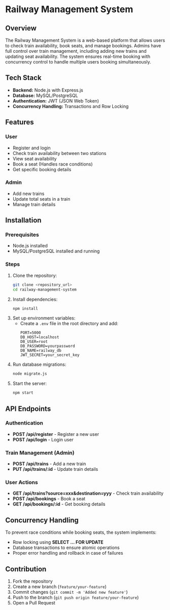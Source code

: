 # Railway Management System

## Overview
The Railway Management System is a web-based platform that allows users to check train availability, book seats, and manage bookings. Admins have full control over train management, including adding new trains and updating seat availability. The system ensures real-time booking with concurrency control to handle multiple users booking simultaneously.

## Tech Stack
- **Backend:** Node.js with Express.js
- **Database:** MySQL/PostgreSQL
- **Authentication:** JWT (JSON Web Token)
- **Concurrency Handling:** Transactions and Row Locking

## Features
### User
- Register and login
- Check train availability between two stations
- View seat availability
- Book a seat (Handles race conditions)
- Get specific booking details

### Admin
- Add new trains
- Update total seats in a train
- Manage train details

## Installation
### Prerequisites
- Node.js installed
- MySQL/PostgreSQL installed and running

### Steps
1. Clone the repository:
   ```sh
   git clone <repository_url>
   cd railway-management-system
   ```
2. Install dependencies:
   ```sh
   npm install
   ```
3. Set up environment variables:
   - Create a `.env` file in the root directory and add:
     ```env
     PORT=5000
     DB_HOST=localhost
     DB_USER=root
     DB_PASSWORD=yourpassword
     DB_NAME=railway_db
     JWT_SECRET=your_secret_key
     ```
4. Run database migrations:
   ```sh
   node migrate.js
   ```
5. Start the server:
   ```sh
   npm start
   ```

## API Endpoints
### Authentication
- **POST /api/register** - Register a new user
- **POST /api/login** - Login user

### Train Management (Admin)
- **POST /api/trains** - Add a new train
- **PUT /api/trains/:id** - Update train details

### User Actions
- **GET /api/trains?source=xxx&destination=yyy** - Check train availability
- **POST /api/bookings** - Book a seat
- **GET /api/bookings/:id** - Get booking details

## Concurrency Handling
To prevent race conditions while booking seats, the system implements:
- Row locking using **SELECT ... FOR UPDATE**
- Database transactions to ensure atomic operations
- Proper error handling and rollback in case of failures

## Contribution
1. Fork the repository
2. Create a new branch (`feature/your-feature`)
3. Commit changes (`git commit -m 'Added new feature'`)
4. Push to the branch (`git push origin feature/your-feature`)
5. Open a Pull Request
